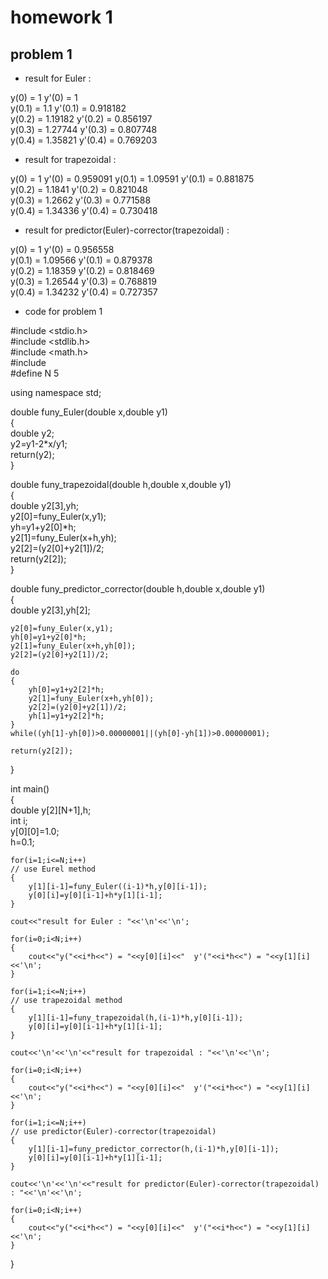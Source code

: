 # homework 1
## problem 1
* result for Euler :

y(0) = 1  y'(0) = 1  
y(0.1) = 1.1  y'(0.1) = 0.918182  
y(0.2) = 1.19182  y'(0.2) = 0.856197  
y(0.3) = 1.27744  y'(0.3) = 0.807748  
y(0.4) = 1.35821  y'(0.4) = 0.769203  


* result for trapezoidal :

y(0) = 1  y'(0) = 0.959091
y(0.1) = 1.09591  y'(0.1) = 0.881875  
y(0.2) = 1.1841  y'(0.2) = 0.821048  
y(0.3) = 1.2662  y'(0.3) = 0.771588  
y(0.4) = 1.34336  y'(0.4) = 0.730418  


* result for predictor(Euler)-corrector(trapezoidal) :

y(0) = 1  y'(0) = 0.956558  
y(0.1) = 1.09566  y'(0.1) = 0.879378  
y(0.2) = 1.18359  y'(0.2) = 0.818469  
y(0.3) = 1.26544  y'(0.3) = 0.768819  
y(0.4) = 1.34232  y'(0.4) = 0.727357  

* code for problem 1

#include <stdio.h>  
#include <stdlib.h>  
#include <math.h>  
#include <iostream>  
#define N 5  

using namespace std;  

double funy_Euler(double x,double y1)  
{  
	double y2;  
	y2=y1-2*x/y1;  
	return(y2);  
}  

double funy_trapezoidal(double h,double x,double y1)  
{  
	double y2[3],yh;  
	y2[0]=funy_Euler(x,y1);  
	yh=y1+y2[0]*h;  
	y2[1]=funy_Euler(x+h,yh);  
	y2[2]=(y2[0]+y2[1])/2;  
	return(y2[2]);  
}  

double funy_predictor_corrector(double h,double x,double y1)  
{  
	double y2[3],yh[2];  
	  
	y2[0]=funy_Euler(x,y1);  
	yh[0]=y1+y2[0]*h;  
	y2[1]=funy_Euler(x+h,yh[0]);  
	y2[2]=(y2[0]+y2[1])/2;  
	  
	do  
	{  
		yh[0]=y1+y2[2]*h;  
		y2[1]=funy_Euler(x+h,yh[0]);  
		y2[2]=(y2[0]+y2[1])/2;  
		yh[1]=y1+y2[2]*h;  
	}  
	while((yh[1]-yh[0])>0.00000001||(yh[0]-yh[1])>0.00000001);  
	  
	return(y2[2]);  
}  
  
int main()  
{  
	double y[2][N+1],h;  
	int i;  
	y[0][0]=1.0;  
	h=0.1;  
	  
	for(i=1;i<=N;i++)                                                           // use Eurel method  
	{  
		y[1][i-1]=funy_Euler((i-1)*h,y[0][i-1]);  
		y[0][i]=y[0][i-1]+h*y[1][i-1];  
	}  
	  
	cout<<"result for Euler : "<<'\n'<<'\n';  
	  
	for(i=0;i<N;i++)  
	{  
		cout<<"y("<<i*h<<") = "<<y[0][i]<<"  y'("<<i*h<<") = "<<y[1][i]<<'\n';  
	}  
	  
	for(i=1;i<=N;i++)                                                           // use trapezoidal method  
	{  
		y[1][i-1]=funy_trapezoidal(h,(i-1)*h,y[0][i-1]);  
		y[0][i]=y[0][i-1]+h*y[1][i-1];  
	}  
	  
	cout<<'\n'<<'\n'<<"result for trapezoidal : "<<'\n'<<'\n';  
	  
	for(i=0;i<N;i++)  
	{  
		cout<<"y("<<i*h<<") = "<<y[0][i]<<"  y'("<<i*h<<") = "<<y[1][i]<<'\n';  
	}  
	  
	for(i=1;i<=N;i++)                                                            // use predictor(Euler)-corrector(trapezoidal)  
	{  
		y[1][i-1]=funy_predictor_corrector(h,(i-1)*h,y[0][i-1]);  
		y[0][i]=y[0][i-1]+h*y[1][i-1];  
	}  
	  
	cout<<'\n'<<'\n'<<"result for predictor(Euler)-corrector(trapezoidal) : "<<'\n'<<'\n';  
	  
	for(i=0;i<N;i++)  
	{  
		cout<<"y("<<i*h<<") = "<<y[0][i]<<"  y'("<<i*h<<") = "<<y[1][i]<<'\n';  
	}  
	  
}  
